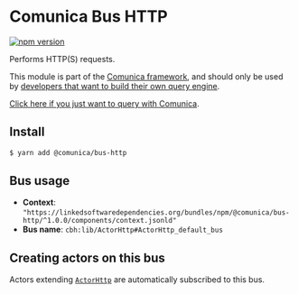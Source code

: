 # Comunica Bus HTTP

[![npm version](https://badge.fury.io/js/%40comunica%2Fbus-http.svg)](https://www.npmjs.com/package/@comunica/bus-http)

Performs HTTP(S) requests.

This module is part of the [Comunica framework](https://github.com/comunica/comunica),
and should only be used by [developers that want to build their own query engine](https://comunica.dev/docs/modify/).

[Click here if you just want to query with Comunica](https://comunica.dev/docs/query/).

## Install

```bash
$ yarn add @comunica/bus-http
```

## Bus usage

* **Context**: `"https://linkedsoftwaredependencies.org/bundles/npm/@comunica/bus-http/^1.0.0/components/context.jsonld"`
* **Bus name**: `cbh:lib/ActorHttp#ActorHttp_default_bus`

## Creating actors on this bus

Actors extending [`ActorHttp`](https://comunica.github.io/comunica/classes/bus_http.actorhttp.html) are automatically subscribed to this bus.
